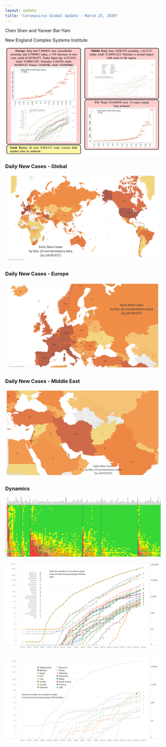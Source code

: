 ```yaml
---
layout: update
title: "Coronavirus Global Update - March 23, 2020"
---
```


Chen Shen and Yaneer Bar-Yam

New England Complex Systems Institute

![](/media/5e79568ff94b16acf6ae531b_main%20figure%203_23.PNG)

### Daily New Cases - Global

![](/media/5e7956da618c94882793e33a_world%20map%203_23.PNG)

### Daily New Cases - Europe

![](/media/5e79572b5aa4abafb4231ab8_europe%20map%203_23.PNG)

### Daily New Cases - Middle East

![](/media/5e795757bf3a0f653203b5f6_ME%20map%203_23.PNG)

### Dynamics

![](/media/5e7956a7584b7af900d6133a_Global_3_23.png)

![](/media/5e7957aa618c947e9b9476f8_EU_3_23.png)

![](/media/5e7957d244cb9e79e4dfb7e7_ME_3_23a.png)
